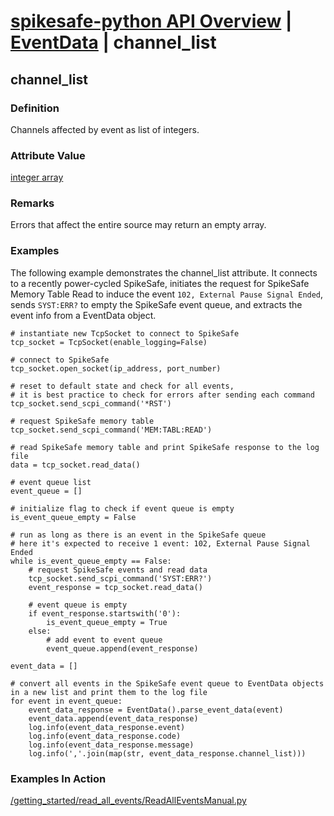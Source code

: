 # [spikesafe-python API Overview](/spikesafe_python_lib_docs/README.md) | [EventData](/spikesafe_python_lib_docs/EventData/README.md) | channel_list

## channel_list

### Definition
Channels affected by event as list of integers.

### Attribute Value
[integer array](https://docs.python.org/3/library/array.html)

### Remarks
Errors that affect the entire source may return an empty array.

### Examples
The following example demonstrates the channel_list attribute. It connects to a recently power-cycled SpikeSafe, initiates the request for SpikeSafe Memory Table Read to induce the event `102, External Pause Signal Ended`, sends `SYST:ERR?` to empty the SpikeSafe event queue, and extracts the event info from a EventData object.
```
# instantiate new TcpSocket to connect to SpikeSafe
tcp_socket = TcpSocket(enable_logging=False)

# connect to SpikeSafe                        
tcp_socket.open_socket(ip_address, port_number)  

# reset to default state and check for all events,
# it is best practice to check for errors after sending each command      
tcp_socket.send_scpi_command('*RST') 

# request SpikeSafe memory table
tcp_socket.send_scpi_command('MEM:TABL:READ')

# read SpikeSafe memory table and print SpikeSafe response to the log file
data = tcp_socket.read_data()   

# event queue list
event_queue = []

# initialize flag to check if event queue is empty 
is_event_queue_empty = False                                                                                                                      

# run as long as there is an event in the SpikeSafe queue
# here it's expected to receive 1 event: 102, External Pause Signal Ended
while is_event_queue_empty == False:
    # request SpikeSafe events and read data 
    tcp_socket.send_scpi_command('SYST:ERR?')                                        
    event_response = tcp_socket.read_data()

    # event queue is empty
    if event_response.startswith('0'):
        is_event_queue_empty = True
    else:
        # add event to event queue
        event_queue.append(event_response)

event_data = []

# convert all events in the SpikeSafe event queue to EventData objects in a new list and print them to the log file
for event in event_queue:
    event_data_response = EventData().parse_event_data(event)
    event_data.append(event_data_response)
    log.info(event_data_response.event)
    log.info(event_data_response.code)
    log.info(event_data_response.message)
    log.info(','.join(map(str, event_data_response.channel_list)))
```

### Examples In Action
[/getting_started/read_all_events/ReadAllEventsManual.py](/getting_started/read_all_events/ReadAllEventsManual.py)